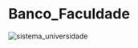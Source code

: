 # Banco_Faculdade
![sistema_universidade](https://user-images.githubusercontent.com/100287321/159585762-f04a377a-2563-4704-ab9a-4eec69887d3d.jpg)
